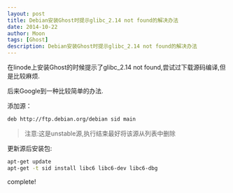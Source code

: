 ```yaml
---
layout: post
title: Debian安装Ghost时提示glibc_2.14 not found的解决办法
date: 2014-10-22
author: Moon
tags: [Ghost]
description: Debian安装Ghost时提示glibc_2.14 not found的解决办法
---
```


在linode上安装Ghost的时候提示了glibc_2.14 not found,尝试过下载源码编译,但是比较麻烦.

后来Google到一种比较简单的办法.

添加源：
```bash
deb http://ftp.debian.org/debian sid main
```
> 注意:这是unstable源,执行结束最好将该源从列表中删除

更新源后安装包:
```bash
apt-get update
apt-get -t sid install libc6 libc6-dev libc6-dbg
```
complete!